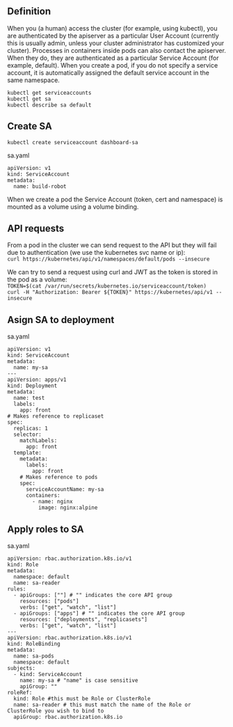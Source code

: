 ## Definition

When you (a human) access the cluster (for example, using kubectl), you are authenticated by the apiserver as a particular User Account (currently this is usually admin, unless your cluster administrator has customized your cluster). Processes in containers inside pods can also contact the apiserver. When they do, they are authenticated as a particular Service Account (for example, default). When you create a pod, if you do not specify a service account, it is automatically assigned the default service account in the same namespace.

`kubectl get serviceaccounts`  
`kubectl get sa`  
`kubectl describe sa default`  

## Create SA
`kubectl create serviceaccount dashboard-sa`  


sa.yaml
```
apiVersion: v1
kind: ServiceAccount
metadata:
  name: build-robot
```

When we create a pod the Service Account (token, cert and namespace) is mounted as a volume using a volume binding.

## API requests

From a pod in the cluster we can send request to the API but they will fail due to authentication (we use the kubernetes svc name or ip):  
`curl https://kubernetes/api/v1/namespaces/default/pods --insecure`  

We can try to send a request using curl and JWT as the token is stored in the pod as a volume:  
`TOKEN=$(cat /var/run/secrets/kubernetes.io/serviceaccount/token)`  
`curl -H "Authorization: Bearer ${TOKEN}" https://kubernetes/api/v1 --insecure`

## Asign SA to deployment

sa.yaml
```
apiVersion: v1
kind: ServiceAccount
metadata:
  name: my-sa
---
apiVersion: apps/v1
kind: Deployment
metadata:
  name: test
  labels:
    app: front
# Makes reference to replicaset
spec:
  replicas: 1
  selector:
    matchLabels:
      app: front
  template:
    metadata:
      labels:
        app: front
    # Makes reference to pods
    spec:
      serviceAccountName: my-sa
      containers:
        - name: nginx
          image: nginx:alpine
```

## Apply roles to SA

sa.yaml
```
apiVersion: rbac.authorization.k8s.io/v1
kind: Role
metadata:
  namespace: default
  name: sa-reader
rules:
  - apiGroups: [""] # "" indicates the core API group
    resources: ["pods"]
    verbs: ["get", "watch", "list"]
  - apiGroups: ["apps"] # "" indicates the core API group
    resources: ["deployments", "replicasets"]
    verbs: ["get", "watch", "list"]
---
apiVersion: rbac.authorization.k8s.io/v1
kind: RoleBinding
metadata:
  name: sa-pods
  namespace: default
subjects:
  - kind: ServiceAccount
    name: my-sa # "name" is case sensitive
    apiGroup: ""
roleRef:
  kind: Role #this must be Role or ClusterRole
  name: sa-reader # this must match the name of the Role or ClusterRole you wish to bind to
  apiGroup: rbac.authorization.k8s.io
```